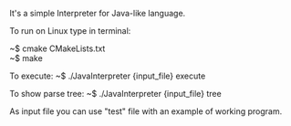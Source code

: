 It's a simple Interpreter for Java-like language.

To run on Linux type in terminal:

~$ cmake CMakeLists.txt     
~$ make       

To execute:
~$ ./JavaInterpreter {input_file} execute

To show parse tree:
~$ ./JavaInterpreter {input_file} tree

As input file you can use "test" file with an example of working program.
